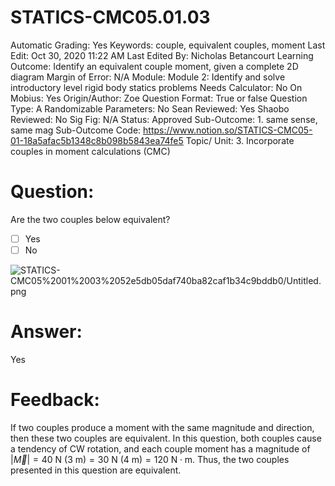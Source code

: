 # STATICS-CMC05.01.03

Automatic Grading: Yes
Keywords: couple, equivalent couples, moment
Last Edit: Oct 30, 2020 11:22 AM
Last Edited By: Nicholas Betancourt
Learning Outcome: Identify an equivalent couple moment, given a complete 2D diagram
Margin of Error: N/A
Module: Module 2: Identify and solve introductory level rigid body statics problems
Needs Calculator: No
On Mobius: Yes
Origin/Author: Zoe
Question Format: True or false
Question Type: A
Randomizable Parameters: No
Sean Reviewed: Yes
Shaobo Reviewed: No
Sig Fig: N/A
Status: Approved
Sub-Outcome: 1. same sense, same mag
Sub-Outcome Code: https://www.notion.so/STATICS-CMC05-01-18a5afac5b1348c8b098b5843ea74fe5
Topic/ Unit: 3. Incorporate couples in moment calculations (CMC)

# Question:

Are the two couples below equivalent?

- [ ]  Yes
- [ ]  No

![STATICS-CMC05%2001%2003%2052e5db05daf740ba82caf1b34c9bddb0/Untitled.png](STATICS-CMC05%2001%2003%2052e5db05daf740ba82caf1b34c9bddb0/Untitled.png)

# Answer:

Yes

# Feedback:

If two couples produce a moment with the same magnitude and direction, then these two couples are equivalent. In this question, both couples cause a tendency of CW rotation, and each couple moment has a magnitude of $|\overrightarrow{M}|=40~\text{N}~(3 ~\text{m})=30~\text{N}~(4 ~\text{m})= 120~\text{N}\cdot\text{m}$. Thus, the two couples presented in this question are equivalent.